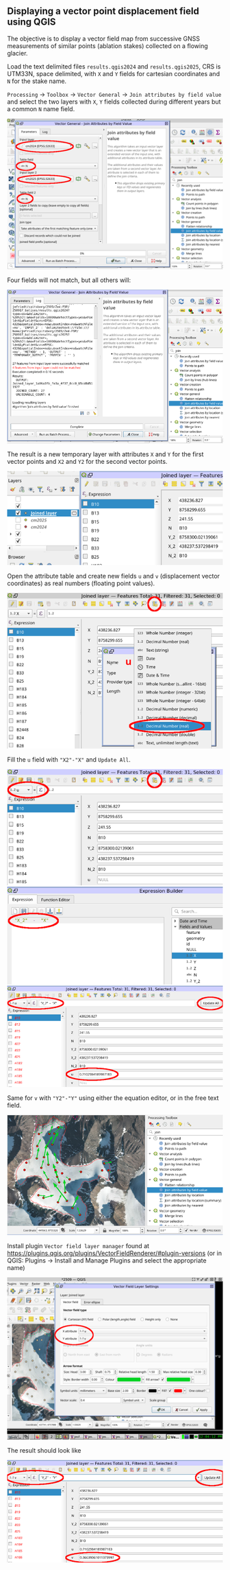 ## Displaying a vector point displacement field using QGIS

The objective is to display a vector field map from successive GNSS measurements of
similar points (ablation stakes) collected on a flowing glacier.

Load the text delimited files ``results.qgis2024`` and ``results.qgis2025``, CRS is UTM33N,
space delimited, with ``X`` and ``Y`` fields for cartesian coordinates and ``N`` for the 
stake name.

``Processing`` -> ``Toolbox`` -> ``Vector General`` -> ``Join attributes by field value``
and select the two layers with ``X``, ``Y`` fields collected during different years but a common
``N`` name field.

<img src="2025-10-01-120103_1024x768_scrot.png">

Four fields will not match, but all others will:

<img src="2025-10-01-120117_1024x768_scrot.png">

The result is a new temporary layer with attributes ``X`` and ``Y`` for the first vector points and
``X2`` and ``Y2`` for the second vector points.

<img src="2025-10-01-120145_1024x768_scrot.png">

Open the attribute table and create new fields ``u`` and ``v`` (displacement vector coordinates)
as real numbers (floating point values).

<img src="2025-10-01-120205_1024x768_scrot.png">

Fill the ``u`` field with ``"X2"-"X"`` and ``Update All``. 

<img src="2025-10-01-120232_1024x768_scrot.png">

<img src="2025-10-01-120516_1024x768_scrot.png">

<img src="2025-10-01-120530_1024x768_scrot.png">

Same for ``v`` with ``"Y2"-"Y"`` using either the equation editor, or in the free text field.

<img src="2025-10-01-120613_1024x768_scrot.png">

Install plugin ``Vector field layer manager`` found at https://plugins.qgis.org/plugins/VectorFieldRenderer/#plugin-versions (or in QGIS: Plugins -> Install and Manage Plugins and select the appropriate name)

<img src="2025-10-01-120412_1024x768_scrot.png">

The result should look like

<img src="2025-10-01-120549_1024x768_scrot.png">
